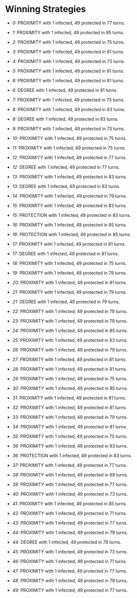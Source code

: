# Winning Strategies

* _0:_ PROXIMITY with 1 infected, 49 protected in 77 turns.


* _1:_ PROXIMITY with 1 infected, 49 protected in 85 turns.


* _2:_ PROXIMITY with 1 infected, 49 protected in 75 turns.


* _3:_ PROXIMITY with 1 infected, 49 protected in 81 turns.


* _4:_ PROXIMITY with 1 infected, 49 protected in 73 turns.


* _5:_ PROXIMITY with 1 infected, 49 protected in 81 turns.


* _6:_ PROXIMITY with 1 infected, 49 protected in 81 turns.


* _6:_ DEGREE with 1 infected, 49 protected in 81 turns.


* _7:_ PROXIMITY with 1 infected, 49 protected in 73 turns.


* _8:_ PROXIMITY with 1 infected, 49 protected in 83 turns.


* _8:_ DEGREE with 1 infected, 49 protected in 83 turns.


* _9:_ PROXIMITY with 1 infected, 49 protected in 73 turns.


* _10:_ PROXIMITY with 1 infected, 49 protected in 75 turns.


* _11:_ PROXIMITY with 1 infected, 49 protected in 75 turns.


* _12:_ PROXIMITY with 1 infected, 49 protected in 77 turns.


* _12:_ DEGREE with 1 infected, 49 protected in 77 turns.


* _13:_ PROXIMITY with 1 infected, 49 protected in 83 turns.


* _13:_ DEGREE with 1 infected, 49 protected in 83 turns.


* _14:_ PROXIMITY with 1 infected, 49 protected in 79 turns.


* _15:_ PROXIMITY with 1 infected, 49 protected in 83 turns.


* _15:_ PROTECTION with 1 infected, 49 protected in 83 turns.


* _16:_ PROXIMITY with 1 infected, 49 protected in 85 turns.


* _16:_ PROTECTION with 1 infected, 49 protected in 85 turns.


* _17:_ PROXIMITY with 1 infected, 49 protected in 81 turns.


* _17:_ DEGREE with 1 infected, 49 protected in 81 turns.


* _18:_ PROXIMITY with 1 infected, 49 protected in 75 turns.


* _19:_ PROXIMITY with 1 infected, 49 protected in 79 turns.


* _20:_ PROXIMITY with 1 infected, 49 protected in 81 turns.


* _21:_ PROXIMITY with 1 infected, 49 protected in 79 turns.


* _21:_ DEGREE with 1 infected, 49 protected in 79 turns.


* _22:_ PROXIMITY with 1 infected, 49 protected in 79 turns.


* _23:_ PROXIMITY with 1 infected, 49 protected in 79 turns.


* _24:_ PROXIMITY with 1 infected, 49 protected in 85 turns.


* _25:_ PROXIMITY with 1 infected, 49 protected in 83 turns.


* _26:_ PROXIMITY with 1 infected, 49 protected in 79 turns.


* _27:_ PROXIMITY with 1 infected, 49 protected in 81 turns.


* _28:_ PROXIMITY with 1 infected, 49 protected in 81 turns.


* _29:_ PROXIMITY with 1 infected, 49 protected in 75 turns.


* _30:_ PROXIMITY with 1 infected, 49 protected in 85 turns.


* _31:_ PROXIMITY with 1 infected, 49 protected in 81 turns.


* _32:_ PROXIMITY with 1 infected, 49 protected in 81 turns.


* _33:_ PROXIMITY with 1 infected, 49 protected in 79 turns.


* _34:_ PROXIMITY with 1 infected, 49 protected in 81 turns.


* _35:_ PROXIMITY with 1 infected, 49 protected in 75 turns.


* _36:_ PROXIMITY with 1 infected, 49 protected in 83 turns.


* _36:_ PROTECTION with 1 infected, 49 protected in 83 turns.


* _37:_ PROXIMITY with 1 infected, 49 protected in 77 turns.


* _38:_ PROXIMITY with 1 infected, 49 protected in 69 turns.


* _39:_ PROXIMITY with 1 infected, 49 protected in 77 turns.


* _40:_ PROXIMITY with 1 infected, 49 protected in 73 turns.


* _41:_ PROXIMITY with 1 infected, 49 protected in 85 turns.


* _42:_ PROXIMITY with 1 infected, 49 protected in 71 turns.


* _43:_ PROXIMITY with 1 infected, 49 protected in 77 turns.


* _44:_ PROXIMITY with 1 infected, 49 protected in 79 turns.


* _44:_ DEGREE with 1 infected, 49 protected in 79 turns.


* _45:_ PROXIMITY with 1 infected, 49 protected in 73 turns.


* _46:_ PROXIMITY with 1 infected, 49 protected in 71 turns.


* _47:_ PROXIMITY with 1 infected, 49 protected in 77 turns.


* _48:_ PROXIMITY with 1 infected, 49 protected in 79 turns.


* _49:_ PROXIMITY with 1 infected, 49 protected in 77 turns.


